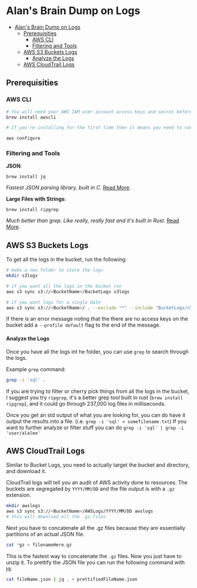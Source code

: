 # Alan's Brain Dump on Logs

- [Alan's Brain Dump on Logs](#alans-brain-dump-on-logs)
  - [Prerequisities](#prerequisities)
    - [AWS CLI](#aws-cli)
    - [Filtering and Tools](#filtering-and-tools)
  - [AWS S3 Buckets Logs](#aws-s3-buckets-logs)
      - [Analyze the Logs](#analyze-the-logs)
  - [AWS CloudTrail Logs](#aws-cloudtrail-logs)

## Prerequisities

### AWS CLI
```bash
# You will need your AWS IAM user account access keys and secret before starting this step
brew install awscli

# If you're installing for the first time then it means you need to configure the cli with your profile and credentials

aws configure
```

### Filtering and Tools

**JSON**: 

`brew install jq`

*Fastest JSON parsing library, built in C.* [Read More](https://github.com/stedolan/jq).


**Large Files with Strings**:

`brew install ripgrep`

*Much better than grep. Like really, really fast and it's built in Rust.* [Read More](https://github.com/BurntSushi/ripgrep).


## AWS S3 Buckets Logs
To get all the logs in the bucket, run the following:
```bash
# make a new folder to store the logs
mkdir s3logs

# if you want all the logs in the bucket run 
aws s3 sync s3://<BucketName>/BucketLogs s3logs

# if you want logs for a single date
aws s3 sync s3://<BucketName>/ . --exclude "*" --include "BucketLogs/<YYYY-MM-DD>*"
```

If there is an error message noting that the there are no access keys on the bucket add a `--profile default` flag to the end of the message.

#### Analyze the Logs
Once you have all the logs int he folder, you can use `grep` to search through the logs.

Example `grep` command:
```bash
grep -i 'sql' .
```

If you are trying to filter or cherry pick things from all the logs in the bucket, I suggest you try `ripgrep`, it's a better grep tool built in rust (`brew install ripgrep`), and it could go through 237,000 log files in milliseconds.

Once you get an std output of what you are looking for, you can do have it output the results into a file. (i.e. `grep -i 'sql' > somefilename.txt`) If you want to further analyze or filter stuff you can do `grep -i 'sql' | grep -i 'user/alalee'`

## AWS CloudTrail Logs
Similar to Bucket Logs, you need to actually target the bucket and directory, and download it.

CloudTrail logs will tell you an audit of AWS activity done to resources. The buckets are segregated by `YYYY/MM/DD` and the file output is with a `.gz` extension.

```bash
mkdir awslogs
aws s3 sync s3://<BucketName>/AWSLogs/YYYY/MM/DD awslogs
# this will download all the .gz files
```

Next you have to concatenate all the .gz files because they are essentially partitions of an actual JSON file.
```bash
cat *gz > filenameHere.gz
```
This is the fastest way to concatenate the `.gz` files. Now you just have to unzip it. To prettify the JSON file you can run the following command with jq:

```bash
cat fileName.json | jq . > prettifiedFileName.json
```